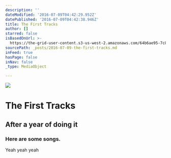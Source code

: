 ```yaml
---
description: ''
dateModified: '2016-07-09T04:42:29.952Z'
datePublished: '2016-07-09T04:42:38.946Z'
title: The First Tracks
author: []
starred: false
isBasedOnUrl: >-
  https://the-grid-user-content.s3-us-west-2.amazonaws.com/64b6ae95-7c84-4f11-84b3-f73dd1a433ae.jpg
sourcePath: _posts/2016-07-09-the-first-tracks.md
inFeed: true
hasPage: false
inNav: false
_type: MediaObject

---
```

![](https://the-grid-user-content.s3-us-west-2.amazonaws.com/64b6ae95-7c84-4f11-84b3-f73dd1a433ae.jpg)

# The First Tracks

## After a year of doing it

### Here are some songs. 

Yeah yeah yeah